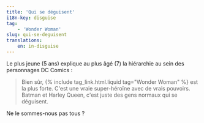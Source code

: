 ```yaml
---
title: 'Qui se déguisent'
i18n-key: disguise
tag:
    - 'Wonder Woman'
slug: qui-se-deguisent
translations:
    en: in-disguise
---
```


Le plus jeune (5 ans) explique au plus âgé (7) la hiérarchie au sein des
personnages DC Comics :

> Bien sûr, {% include tag_link.html.liquid tag="Wonder Woman" %} est la plus
> forte. C'est une vraie super-héroïne avec de vrais pouvoirs. Batman et Harley
> Queen, c'est juste des gens normaux qui se déguisent.

Ne le sommes-nous pas tous ?
